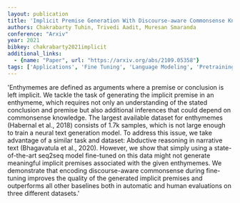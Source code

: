 ```yaml
---
layout: publication
title: 'Implicit Premise Generation With Discourse-aware Commonsense Knowledge Models'
authors: Chakrabarty Tuhin, Trivedi Aadit, Muresan Smaranda
conference: "Arxiv"
year: 2021
bibkey: chakrabarty2021implicit
additional_links:
  - {name: "Paper", url: "https://arxiv.org/abs/2109.05358"}
tags: ['Applications', 'Fine Tuning', 'Language Modeling', 'Pretraining Methods', 'Training Techniques']
---
```

'Enthymemes are defined as arguments where a premise or conclusion is left implicit. We tackle the task of generating the implicit premise in an enthymeme, which requires not only an understanding of the stated conclusion and premise but also additional inferences that could depend on commonsense knowledge. The largest available dataset for enthymemes (Habernal et al., 2018) consists of 1.7k samples, which is not large enough to train a neural text generation model. To address this issue, we take advantage of a similar task and dataset: Abductive reasoning in narrative text (Bhagavatula et al., 2020). However, we show that simply using a state-of-the-art seq2seq model fine-tuned on this data might not generate meaningful implicit premises associated with the given enthymemes. We demonstrate that encoding discourse-aware commonsense during fine-tuning improves the quality of the generated implicit premises and outperforms all other baselines both in automatic and human evaluations on three different datasets.'
